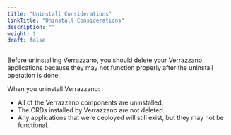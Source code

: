 ```yaml
---
title: "Uninstall Considerations"
linkTitle: "Uninstall Considerations"
description: ""
weight: 1
draft: false
---
```


Before uninstalling Verrazzano, you should delete your Verrazzano applications because they may not function properly after the uninstall operation is done.

When you uninstall Verrazzano:
* All of the Verrazzano components are uninstalled.
* The CRDs installed by Verrazzano are not deleted.
* Any applications that were deployed will still exist, but they may not be functional.
